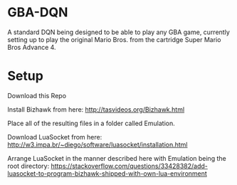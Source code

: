 # GBA-DQN

A standard DQN being designed to be able to play any GBA game, currently setting up to play the original Mario Bros. from the cartridge Super Mario Bros Advance 4.

# Setup

Download this Repo

Install Bizhawk from here: http://tasvideos.org/Bizhawk.html

Place all of the resulting files in a folder called Emulation.

Download LuaSocket from here: http://w3.impa.br/~diego/software/luasocket/installation.html

Arrange LuaSocket in the manner described here with Emulation being the root directory: https://stackoverflow.com/questions/33428382/add-luasocket-to-program-bizhawk-shipped-with-own-lua-environment
